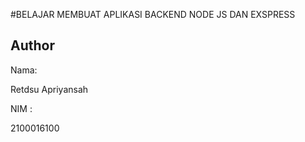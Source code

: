 #BELAJAR MEMBUAT APLIKASI BACKEND NODE JS DAN EXSPRESS

## Author

Nama: 

Retdsu Apriyansah

NIM :

2100016100